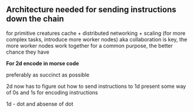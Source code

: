 ## Architecture needed for sending instructions down the chain

for primitive creatures
cache + distributed networking + scaling (for more complex tasks, introduce more worker nodes) aka collaboration is key, the more worker nodes work together for a common purpose, the better chance they have

**For 2d encode in morse code**

preferably as succinct as possible

2d now has to figure out how to send instructions to 1d
present some way of 0s and 1s for encoding instructions

1d - dot and absense of dot
